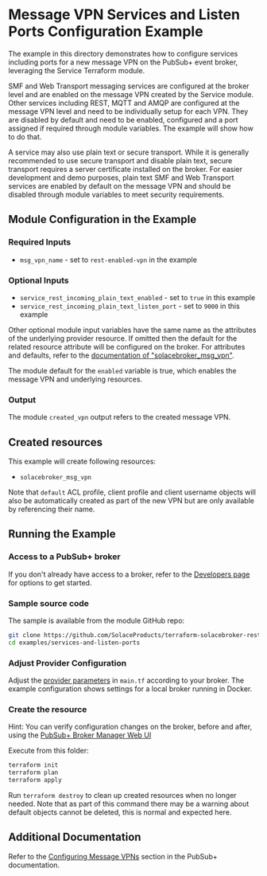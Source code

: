 # Message VPN Services and Listen Ports Configuration Example

The example in this directory demonstrates how to configure services including ports for a new message VPN on the PubSub+ event broker, leveraging the Service Terraform module.

SMF and Web Transport messaging services are configured at the broker level and are enabled on the message VPN created by the Service module. Other services including REST, MQTT and AMQP are configured at the message VPN level and need to be individually setup for each VPN. They are disabled by default and need to be enabled, configured and a port assigned if required through module variables. The example will show how to do that.

A service may also use plain text or secure transport. While it is generally recommended to use secure transport and disable plain text, secure transport requires a server certificate installed on the broker. For easier development and demo purposes, plain text SMF and Web Transport services are enabled by default on the message VPN and should be disabled through module variables to meet security requirements.

## Module Configuration in the Example

### Required Inputs

* `msg_vpn_name` - set to `rest-enabled-vpn` in the example

### Optional Inputs

* `service_rest_incoming_plain_text_enabled` - set to `true` in this example
* `service_rest_incoming_plain_text_listen_port` - set to `9000` in this example

Other optional module input variables have the same name as the attributes of the underlying provider resource. If omitted then the default for the related resource attribute will be configured on the broker. For attributes and defaults, refer to the [documentation of "solacebroker_msg_vpn"](https://registry.terraform.io/providers/SolaceProducts/solacebroker/latest/docs/resources/msg_vpn#optional).

The module default for the `enabled` variable is true, which enables the message VPN and underlying resources.

### Output

The module `created_vpn` output refers to the created message VPN.

## Created resources

This example will create following resources:

* `solacebroker_msg_vpn`

Note that `default` ACL profile, client profile and client username objects will also be automatically created as part of the new VPN but are only available by referencing their name.

## Running the Example

### Access to a PubSub+ broker

If you don't already have access to a broker, refer to the [Developers page](https://www.solace.dev/) for options to get started.

### Sample source code

The sample is available from the module GitHub repo:

```bash
git clone https://github.com/SolaceProducts/terraform-solacebroker-rest-delivery.git
cd examples/services-and-listen-ports
```

### Adjust Provider Configuration

Adjust the [provider parameters](https://registry.terraform.io/providers/SolaceProducts/solacebroker/latest/docs#schema) in `main.tf` according to your broker. The example configuration shows settings for a local broker running in Docker.

### Create the resource

Hint: You can verify configuration changes on the broker, before and after, using the [PubSub+ Broker Manager Web UI](https://docs.solace.com/Admin/Broker-Manager/PubSub-Manager-Overview.htm)

Execute from this folder:

```bash
terraform init
terraform plan
terraform apply
```

Run `terraform destroy` to clean up created resources when no longer needed. Note that as part of this command there may be a warning about default objects cannot be deleted, this is normal and expected here.

## Additional Documentation

Refer to the [Configuring Message VPNs](https://docs.solace.com/Features/VPN/Configuring-VPNs.htm) section in the PubSub+ documentation.
